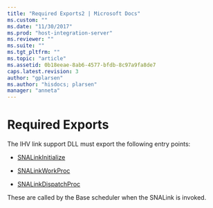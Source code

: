 ```yaml
---
title: "Required Exports2 | Microsoft Docs"
ms.custom: ""
ms.date: "11/30/2017"
ms.prod: "host-integration-server"
ms.reviewer: ""
ms.suite: ""
ms.tgt_pltfrm: ""
ms.topic: "article"
ms.assetid: 0b18eeae-8ab6-4577-bfdb-8c97a9fa8de7
caps.latest.revision: 3
author: "gplarsen"
ms.author: "hisdocs; plarsen"
manager: "anneta"
---
```

# Required Exports
The IHV link support DLL must export the following entry points:  
  
-   [SNALinkInitialize](./snalinkinitialize2.md)  
  
-   [SNALinkWorkProc](./snalinkworkproc1.md)  
  
-   [SNALinkDispatchProc](./snalinkdispatchproc2.md)  
  
 These are called by the Base scheduler when the SNALink is invoked.
